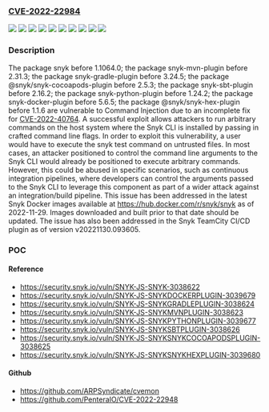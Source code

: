 ### [CVE-2022-22984](https://cve.mitre.org/cgi-bin/cvename.cgi?name=CVE-2022-22984)
![](https://img.shields.io/static/v1?label=Product&message=%40snyk%2Fsnyk-cocoapods-plugin&color=blue)
![](https://img.shields.io/static/v1?label=Product&message=%40snyk%2Fsnyk-hex-plugin&color=blue)
![](https://img.shields.io/static/v1?label=Product&message=snyk&color=blue)
![](https://img.shields.io/static/v1?label=Product&message=snyk-docker-plugin&color=blue)
![](https://img.shields.io/static/v1?label=Product&message=snyk-gradle-plugin&color=blue)
![](https://img.shields.io/static/v1?label=Product&message=snyk-mvn-plugin&color=blue)
![](https://img.shields.io/static/v1?label=Product&message=snyk-python-plugin&color=blue)
![](https://img.shields.io/static/v1?label=Product&message=snyk-sbt-plugin&color=blue)
![](https://img.shields.io/static/v1?label=Version&message=unspecified%20&color=brightgreen)
![](https://img.shields.io/static/v1?label=Vulnerability&message=Command%20Injection&color=brightgreen)

### Description

The package snyk before 1.1064.0; the package snyk-mvn-plugin before 2.31.3; the package snyk-gradle-plugin before 3.24.5; the package @snyk/snyk-cocoapods-plugin before 2.5.3; the package snyk-sbt-plugin before 2.16.2; the package snyk-python-plugin before 1.24.2; the package snyk-docker-plugin before 5.6.5; the package @snyk/snyk-hex-plugin before 1.1.6 are vulnerable to Command Injection due to an incomplete fix for [CVE-2022-40764](https://security.snyk.io/vuln/SNYK-JS-SNYK-3037342). A successful exploit allows attackers to run arbitrary commands on the host system where the Snyk CLI is installed by passing in crafted command line flags. In order to exploit this vulnerability, a user would have to execute the snyk test command on untrusted files. In most cases, an attacker positioned to control the command line arguments to the Snyk CLI would already be positioned to execute arbitrary commands. However, this could be abused in specific scenarios, such as continuous integration pipelines, where developers can control the arguments passed to the Snyk CLI to leverage this component as part of a wider attack against an integration/build pipeline. This issue has been addressed in the latest Snyk Docker images available at https://hub.docker.com/r/snyk/snyk as of 2022-11-29. Images downloaded and built prior to that date should be updated. The issue has also been addressed in the Snyk TeamCity CI/CD plugin as of version v20221130.093605.

### POC

#### Reference
- https://security.snyk.io/vuln/SNYK-JS-SNYK-3038622
- https://security.snyk.io/vuln/SNYK-JS-SNYKDOCKERPLUGIN-3039679
- https://security.snyk.io/vuln/SNYK-JS-SNYKGRADLEPLUGIN-3038624
- https://security.snyk.io/vuln/SNYK-JS-SNYKMVNPLUGIN-3038623
- https://security.snyk.io/vuln/SNYK-JS-SNYKPYTHONPLUGIN-3039677
- https://security.snyk.io/vuln/SNYK-JS-SNYKSBTPLUGIN-3038626
- https://security.snyk.io/vuln/SNYK-JS-SNYKSNYKCOCOAPODSPLUGIN-3038625
- https://security.snyk.io/vuln/SNYK-JS-SNYKSNYKHEXPLUGIN-3039680

#### Github
- https://github.com/ARPSyndicate/cvemon
- https://github.com/PenteraIO/CVE-2022-22948

